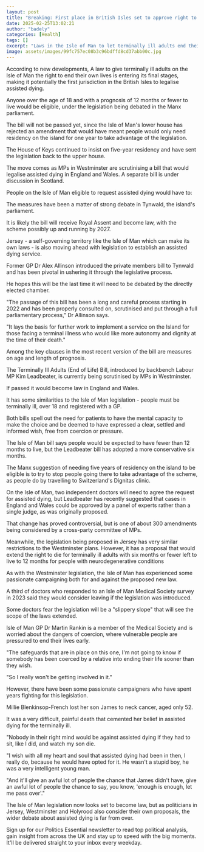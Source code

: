```yaml
---
layout: post
title: "Breaking: First place in British Isles set to approve right to die"
date: 2025-02-25T13:02:21
author: "badely"
categories: [Health]
tags: []
excerpt: "Laws in the Isle of Man to let terminally ill adults end their own lives are in the last stages of debate."
image: assets/images/99fc757ec08b3c96bdffd8cd37abb00c.jpg
---
```


According to new developments, A law to give terminally ill adults on the Isle of Man the right to end their own lives is entering its final stages, making it potentially the first jurisdiction in the British Isles to legalise assisted dying.

Anyone over the age of 18 and with a prognosis of 12 months or fewer to live would be eligible, under the legislation being debated in the Manx parliament.

The bill will not be passed yet, since the Isle of Man's lower house has rejected an amendment that would have meant people would only need residency on the island for one year to take advantage of the legislation. 

The House of Keys continued to insist on five-year residency and have sent the legislation back to the upper house.

The move comes as MPs in Westminster are scrutinising a bill that would legalise assisted dying in England and Wales. A separate bill is under discussion in Scotland.

People on the Isle of Man eligible to request assisted dying would have to:

The measures have been a matter of strong debate in Tynwald, the island's parliament.

It is likely the bill will receive Royal Assent and become law, with the scheme possibly up and running by 2027.

Jersey - a self-governing territory like the Isle of Man which can make its own laws - is also moving ahead with legislation to establish an assisted dying service. 

Former GP Dr Alex Allinson introduced the private members bill to Tynwald and has been pivotal in ushering it through the legislative process.

He hopes this will be the last time it will need to be debated by the directly elected chamber.

"The passage of this bill has been a long and careful process starting in 2022 and has been properly consulted on, scrutinised and put through a full parliamentary process," Dr Allinson says.

"It lays the basis for further work to implement a service on the Island for those facing a terminal illness who would like more autonomy and dignity at the time of their death." 

Among the key clauses in the most recent version of the bill are measures on age and length of prognosis.

The Terminally Ill Adults (End of Life) Bill, introduced by backbench Labour MP Kim Leadbeater, is currently being scrutinised by MPs in Westminster.

If passed it would become law in England and Wales.

It has some similarities to the Isle of Man legislation - people must be terminally ill, over 18 and registered with a GP.

Both bills spell out the need for patients to have the mental capacity to make the choice and be deemed to have expressed a clear, settled and informed wish, free from coercion or pressure.

The Isle of Man bill says people would be expected to have fewer than 12 months to live, but the Leadbeater bill has adopted a more conservative six months.

The Manx suggestion of needing five years of residency on the island to be eligible is to try to stop people going there to take advantage of the scheme, as people do by travelling to Switzerland's Dignitas clinic. 

On the Isle of Man, two independent doctors will need to agree the request for assisted dying, but Leadbeater has recently suggested that cases in England and Wales could be approved by a panel of experts rather than a single judge, as was originally proposed.

That change has proved controversial, but is one of about 300 amendments being considered by a cross-party committee of MPs.

Meanwhile, the legislation being proposed in Jersey has very similar restrictions to the Westminster plans. However, it has a proposal that would extend the right to die for terminally ill adults with six months or fewer left to live to 12 months for people with neurodegenerative conditions

As with the Westminster legislation, the Isle of Man has experienced some passionate campaigning both for and against the proposed new law.

A third of doctors who responded to an Isle of Man Medical Society survey in 2023 said they would consider leaving if the legislation was introduced.

Some doctors fear the legislation will be a "slippery slope" that will see the scope of the laws extended.

Isle of Man GP Dr Martin Rankin is a member of the Medical Society and is worried about the dangers of coercion, where vulnerable people are pressured to end their lives early.

"The safeguards that are in place on this one, I'm not going to know if somebody has been coerced by a relative into ending their life sooner than they wish.

"So I really won't be getting involved in it."

However, there have been some passionate campaigners who have spent years fighting for this legislation.

Millie Blenkinsop-French lost her son James to neck cancer, aged only 52.

It was a very difficult, painful death that cemented her belief in assisted dying for the terminally ill.

"Nobody in their right mind would be against assisted dying if they had to sit, like I did, and watch my son die.

"I wish with all my heart and soul that assisted dying had been in then, I really do, because he would have opted for it. He wasn't a stupid boy, he was a very intelligent young man.

"And it'll give an awful lot of people the chance that James didn't have, give an awful lot of people the chance to say, you know, 'enough is enough, let me pass over'."

The Isle of Man legislation now looks set to become law, but as politicians in Jersey, Westminster and Holyrood also consider their own proposals, the wider debate about assisted dying is far from over.

Sign up for our Politics Essential newsletter to read top political analysis, gain insight from across the UK and stay up to speed with the big moments. It'll be delivered straight to your inbox every weekday.

